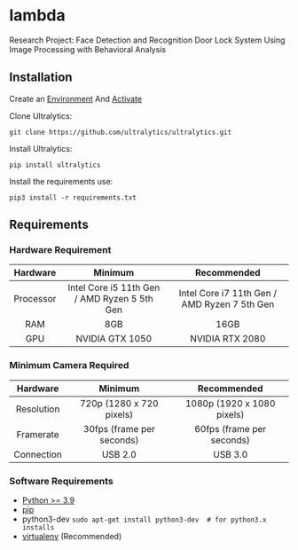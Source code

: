 # lambda
Research Project: Face Detection and Recognition Door Lock System Using Image Processing with Behavioral Analysis

## Installation

Create an [Environment](https://flask.palletsprojects.com/en/3.0.x/installation/#create-an-environment) And [Activate](https://flask.palletsprojects.com/en/3.0.x/installation/#activate-the-environment)

Clone Ultralytics:

`git clone https://github.com/ultralytics/ultralytics.git`

Install Ultralytics:

`pip install ultralytics`

Install the requirements use:

`pip3 install -r requirements.txt`

## Requirements

### Hardware Requirement

| Hardware | Minimum | Recommended |
| :---:   | :---: | :---: |
| Processor | Intel Core i5 11th Gen / AMD Ryzen 5 5th Gen | Intel Core i7 11th Gen / AMD Ryzen 7 5th Gen |
| RAM | 8GB | 16GB |
| GPU | NVIDIA GTX 1050 | NVIDIA RTX 2080 |

### Minimum Camera Required

| Hardware | Minimum | Recommended |
| :---:   | :---: | :---: |
| Resolution | 720p (1280 x 720 pixels) | 1080p (1920 x 1080 pixels) |
| Framerate | 30fps (frame per seconds) | 60fps (frame per seconds) |
| Connection | USB 2.0 | USB 3.0 |

### Software Requirements

- [Python >= 3.9](http://docs.python-guide.org/en/latest/starting/installation/)
- [pip](https://pip.pypa.io/en/stable/installation/)
- python3-dev `sudo apt-get install python3-dev  # for python3.x installs`
- [virtualenv](https://flask.palletsprojects.com/en/3.0.x/installation/#) (Recommended)

